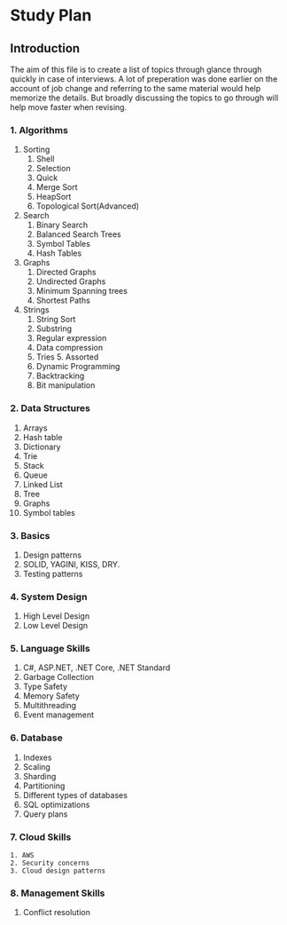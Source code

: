 # Study Plan
## Introduction
The aim of this file is to create a list of topics through glance through quickly in case of interviews. A lot of preperation was done earlier on the account of job change and referring to the same material would help memorize the details. But broadly discussing the topics to go through will help move faster when revising.

### 1. Algorithms
   1. Sorting
        1. Shell
        2. Selection
        3. Quick
        4. Merge Sort
        5. HeapSort
        6. Topological Sort(Advanced)
   2. Search
        1. Binary Search
        2. Balanced Search Trees
        3. Symbol Tables
        4. Hash Tables
   3. Graphs
        1. Directed Graphs
        2. Undirected Graphs
        3. Minimum Spanning trees
        4. Shortest Paths
   4. Strings
        1. String Sort
        2. Substring
        3. Regular expression
        4. Data compression
        5. Tries
    5. Assorted
        1. Dynamic Programming
        2. Backtracking
        3. Bit manipulation
### 2. Data Structures   
   1. Arrays
   3. Hash table
   5. Dictionary
   7. Trie
   9. Stack
   11. Queue
   12. Linked List
   13. Tree
   14. Graphs
   10. Symbol tables 
### 3. Basics
   1. Design patterns
   2. SOLID, YAGINI, KISS, DRY.
   3. Testing patterns
### 4. System Design
   1. High Level Design
   2. Low Level Design
### 5. Language Skills
   1. C#, ASP.NET, .NET Core, .NET Standard
   2. Garbage Collection
   3. Type Safety
   4. Memory Safety
   5. Multithreading
   6. Event management
### 6. Database
   1. Indexes
   2. Scaling
   3. Sharding
   4. Partitioning
   5. Different types of databases
   6. SQL optimizations
   7. Query plans
### 7. Cloud Skills
    1. AWS 
    2. Security concerns
    3. Cloud design patterns
### 8. Management Skills
   1. Conflict resolution
